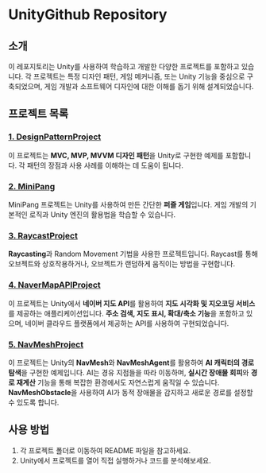 # UnityGithub Repository

## 소개

이 레포지토리는 Unity를 사용하여 학습하고 개발한 다양한 프로젝트를 포함하고 있습니다. 각 프로젝트는 특정 디자인 패턴, 게임 메커니즘, 또는 Unity 기능을 중심으로 구축되었으며, 게임 개발과 소프트웨어 디자인에 대한 이해를 돕기 위해 설계되었습니다.

## 프로젝트 목록

### [1. DesignPatternProject](https://github.com/ralskwo/UnityGithub/tree/main/DesignPatternProject)

이 프로젝트는 **MVC, MVP, MVVM 디자인 패턴**을 Unity로 구현한 예제를 포함합니다. 각 패턴의 장점과 사용 사례를 이해하는 데 도움이 됩니다.

### [2. MiniPang](https://github.com/ralskwo/UnityGithub/tree/main/MiniPang)

MiniPang 프로젝트는 Unity를 사용하여 만든 간단한 **퍼즐 게임**입니다. 게임 개발의 기본적인 로직과 Unity 엔진의 활용법을 학습할 수 있습니다.

### [3. RaycastProject](https://github.com/ralskwo/UnityGithub/tree/main/RaycastProject)

**Raycasting**과 Random Movement 기법을 사용한 프로젝트입니다. Raycast를 통해 오브젝트와 상호작용하거나, 오브젝트가 랜덤하게 움직이는 방법을 구현합니다.

### [4. NaverMapAPIProject](https://github.com/ralskwo/UnityGithub/tree/main/NaverMapAPIProject)

이 프로젝트는 Unity에서 **네이버 지도 API**를 활용하여 **지도 시각화 및 지오코딩 서비스**를 제공하는 애플리케이션입니다. **주소 검색, 지도 표시, 확대/축소 기능**을 포함하고 있으며, 네이버 클라우드 플랫폼에서 제공하는 API를 사용하여 구현되었습니다.

### [5. NavMeshProject](https://github.com/ralskwo/UnityGithub/tree/main/NavMeshPathfindingProject)

이 프로젝트는 Unity의 **NavMesh**와 **NavMeshAgent**를 활용하여 **AI 캐릭터의 경로 탐색**을 구현한 예제입니다. AI는 경유 지점들을 따라 이동하며, **실시간 장애물 회피**와 **경로 재계산** 기능을 통해 복잡한 환경에서도 자연스럽게 움직일 수 있습니다. **NavMeshObstacle**을 사용하여 AI가 동적 장애물을 감지하고 새로운 경로를 설정할 수 있도록 합니다.

## 사용 방법

1. 각 프로젝트 폴더로 이동하여 README 파일을 참고하세요.
2. Unity에서 프로젝트를 열어 직접 실행하거나 코드를 분석해보세요.
